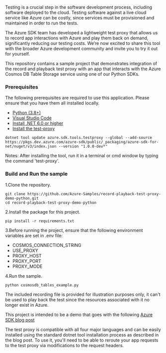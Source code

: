 Testing is a crucial step in the software development process, including software deployed to the cloud. Testing software against a live cloud service like Azure can be costly, since services must be provisioned and maintained in order to run the tests.

The Azure SDK team has developed a lightweight test proxy that allows us to record app interactions with Azure and play them back on demand, significantly reducing our testing costs. We’re now excited to share this tool with the broader Azure development community and invite you to try it out for yourself.

This repository contains a sample project that demonstrates integration
of the record and playback test proxy with an app that interacts with
the Azure Cosmos DB Table Storage service using one of our Python SDKs.

### Prerequisites

The following prerequisites are required to use this application. Please ensure that you have them all installed locally.

- [Python (3.8+)](https://www.python.org/downloads/)
- [Visual Studio Code](https://code.visualstudio.com/Download)
- [Install .NET 6.0 or higher](https://dotnet.microsoft.com/download)
- [Install the test-proxy](https://github.com/Azure/azure-sdk-tools/tree/main/tools/test-proxy/Azure.Sdk.Tools.TestProxy#installation)

```
dotnet tool update azure.sdk.tools.testproxy --global --add-source https://pkgs.dev.azure.com/azure-sdk/public/_packaging/azure-sdk-for-net/nuget/v3/index.json --version "1.0.0-dev*"
```

Notes: After installing the tool, run it in a terminal or cmd window by typing the command 'test-proxy'.

### Build and Run the sample

1.Clone the repository.

```
git clone https://github.com/Azure-Samples/record-playback-test-proxy-demo-python.git
cd record-playback-test-proxy-demo-python
```

2.Install the package for this project.

```
pip install -r requirements.txt
```

3.Before running the project, ensure that the following environment variables are set in .env file:

- COSMOS_CONNECTION_STRING
- USE_PROXY
- PROXY_HOST
- PROXY_PORT
- PROXY_MODE

4.Run the sample.

```
python cosmosdb_tables_example.py
```

The included recording file is provided for illustration purposes only, it can't be used to play back the test since the resources associated with it no longer exist in Azure.

This project is intended to be a demo that goes with the following [Azure
SDK blog post](https://devblogs.microsoft.com/azure-sdk/level-up-your-cloud-testing-game-with-the-azure-sdk-test-proxy/)

The test proxy is compatible with all four major languages and can be
easily installed using the standard dotnet tool installation process as
described in the blog post. To use it, you\'ll need to be able to reroute
your app requests to the test proxy via modifications to the request
headers.
